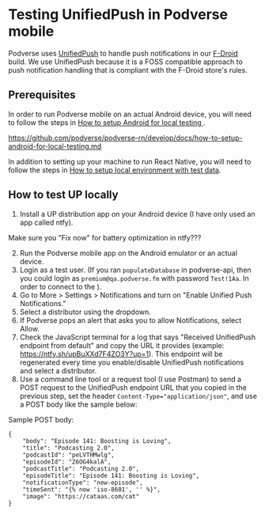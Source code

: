 # Testing UnifiedPush in Podverse mobile

Podverse uses [UnifiedPush](https://unifiedpush.org/) to handle push notifications in our [F-Droid](https://f-droid.org) build. We use UnifiedPush because it is a FOSS compatible approach to push notification handling that is compliant with the F-Droid store's rules.

## Prerequisites

In order to run Podverse mobile on an actual Android device, you will need to follow the steps in [How to setup Android for local testing
](https://github.com/podverse/podverse-rn/develop/docs/how-to-setup-android-for-local-testing.md).

https://github.com/podverse/podverse-rn/develop/docs/how-to-setup-android-for-local-testing.md

In addition to setting up your machine to run React Native, you will need to follow the steps in [How to setup local environment with test data](https://github.com/podverse/podverse-ops/blob/master/docs/how-to-setup-local-environment-with-test-data.md).

## How to test UP locally

1. Install a UP distribution app on your Android device (I have only used an app called ntfy).

Make sure you "Fix now" for battery optimization in ntfy???

2. Run the Podverse mobile app on the Android emulator or an actual device.
3. Login as a test user. (If you ran `populateDatabase` in podverse-api, then you could login as `premium@qa.podverse.fm` with password `Test!1Aa`. In order to connect to the ).
4. Go to More > Settings > Notifications and turn on "Enable Unified Push Notifications."
5. Select a distributor using the dropdown.
6. If Podverse pops an alert that asks you to allow Notifications, select Allow.
7. Check the JavaScript terminal for a log that says "Received UnifiedPush endpoint from default" and copy the URL it provides (example: https://ntfy.sh/upBuXXd7F4ZO3Y?up=1). This endpoint will be regenerated every time you enable/disable UnifiedPush notifications and select a distributor. 
8. Use a command line tool or a request tool (I use Postman) to send a POST request to the UnifiedPush endpoint URL that you copied in the previous step, set the header `Content-Type="application/json"`, and use a POST body like the sample below:

Sample POST body:

```
{
    "body": "Episode 141: Boosting is Loving",
    "title": "Podcasting 2.0",
    "podcastId": "peLVTHMwlg",
    "episodeId": "Z6OG4kalA",
    "podcastTitle": "Podcasting 2.0",
    "episodeTitle": "Episode 141: Boosting is Loving",
    "notificationType": "new-episode",
    "timeSent": "{% now 'iso-8601', '' %}",
    "image": "https://cataas.com/cat"
}
```

